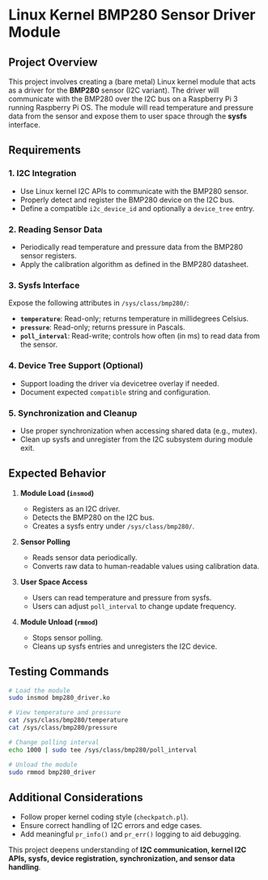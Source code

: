 # Linux Kernel BMP280 Sensor Driver Module

## Project Overview

This project involves creating a (bare metal) Linux kernel module that acts as a driver for the **BMP280** sensor (I2C variant). The driver will communicate with the BMP280 over the I2C bus on a Raspberry Pi 3 running Raspberry Pi OS. The module will read temperature and pressure data from the sensor and expose them to user space through the **sysfs** interface.

## Requirements

### 1. I2C Integration

* Use Linux kernel I2C APIs to communicate with the BMP280 sensor.
* Properly detect and register the BMP280 device on the I2C bus.
* Define a compatible `i2c_device_id` and optionally a `device_tree` entry.

### 2. Reading Sensor Data

* Periodically read temperature and pressure data from the BMP280 sensor registers.
* Apply the calibration algorithm as defined in the BMP280 datasheet.

### 3. Sysfs Interface

Expose the following attributes in `/sys/class/bmp280/`:

* **`temperature`**: Read-only; returns temperature in millidegrees Celsius.
* **`pressure`**: Read-only; returns pressure in Pascals.
* **`poll_interval`**: Read-write; controls how often (in ms) to read data from the sensor.

### 4. Device Tree Support (Optional)

* Support loading the driver via devicetree overlay if needed.
* Document expected `compatible` string and configuration.

### 5. Synchronization and Cleanup

* Use proper synchronization when accessing shared data (e.g., mutex).
* Clean up sysfs and unregister from the I2C subsystem during module exit.

## Expected Behavior

1. **Module Load (`insmod`)**

   * Registers as an I2C driver.
   * Detects the BMP280 on the I2C bus.
   * Creates a sysfs entry under `/sys/class/bmp280/`.

2. **Sensor Polling**

   * Reads sensor data periodically.
   * Converts raw data to human-readable values using calibration data.

3. **User Space Access**

   * Users can read temperature and pressure from sysfs.
   * Users can adjust `poll_interval` to change update frequency.

4. **Module Unload (`rmmod`)**

   * Stops sensor polling.
   * Cleans up sysfs entries and unregisters the I2C device.

## Testing Commands

```sh
# Load the module
sudo insmod bmp280_driver.ko

# View temperature and pressure
cat /sys/class/bmp280/temperature
cat /sys/class/bmp280/pressure

# Change polling interval
echo 1000 | sudo tee /sys/class/bmp280/poll_interval

# Unload the module
sudo rmmod bmp280_driver
```

## Additional Considerations

* Follow proper kernel coding style (`checkpatch.pl`).
* Ensure correct handling of I2C errors and edge cases.
* Add meaningful `pr_info()` and `pr_err()` logging to aid debugging.

This project deepens understanding of **I2C communication, kernel I2C APIs, sysfs, device registration, synchronization, and sensor data handling**.


